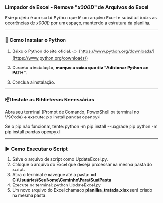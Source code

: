### Limpador de Excel - Remove "_x000D_" de Arquivos do Excel

Este projeto é um script Python que lê um arquivo Excel e substitui todas as ocorrências de _x000D_ por um espaço, mantendo a estrutura da planilha.

---

### 🚀 Como Instalar o Python

1. Baixe o Python do site oficial:
👉 [https://www.python.org/downloads/](https://www.python.org/downloads/)

2. Durante a instalação, **marque a caixa que diz "Adicionar Python ao PATH"**.

3. Conclua a instalação.

---

### 📦 Instale as Bibliotecas Necessárias

Abra seu terminal (Prompt de Comando, PowerShell ou terminal no VSCode) e execute:
pip install pandas openpyxl

Se o pip não funcionar, tente:
python -m pip install --upgrade pip
python -m pip install pandas openpyxl

---

### ▶️ Como Executar o Script
1. Salve o arquivo de script como UpdateExcel.py.
2. Coloque o arquivo do Excel que deseja processar na mesma pasta do script.
3. Abra o terminal e navegue até a pasta: **cd C:\Usuários\SeuNome\Caminho\Para\Sua\Pasta**
4. Execute no terminal: python UpdateExcel.py
5. Um novo arquivo do Excel chamado **planilha_tratada.xlsx** será criado na mesma pasta.
